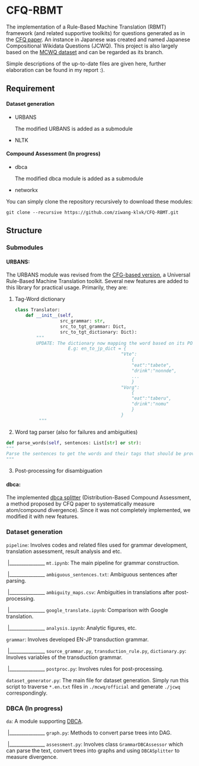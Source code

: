 # CFQ-RBMT

The implementation of a Rule-Based Machine Translation (RBMT) framework (and related supportive toolkits) for questions generated as in the [CFQ paper](https://arxiv.org/pdf/1912.09713v2.pdf). An instance in Japanese was created and named Japanese Compositional Wikidata Questions (JCWQ). This project is also largely based on the [MCWQ dataset](https://github.com/coastalcph/seq2sparql) and can be regarded as its branch.

Simple descriptions of the up-to-date files are given here, further elaboration can be found in my report :).

## Requirement

#### Dataset generation

* URBANS 

  The modified URBANS is added as a submodule

* NLTK

#### Compound Assessment (In progress)

* dbca

  The modified dbca module is added as a submodule

* networkx 

You can simply clone the repository recursively to download these modules:

`git clone --recursive https://github.com/ziwang-klvk/CFQ-RBMT.git`

## Structure

### Submodules

#### URBANS: 

The URBANS module was revised from the [CFG-based version](https://github.com/pyurbans/urbans), a Universal Rule-Based Machine Translation toolkit. Several new features are added to this library for practical usage. Primarily, they are:

1. Tag-Word dictionary

   ```python
   class Translator:
       def __init__(self,
                    src_grammar: str,
                    src_to_tgt_grammar: Dict,
                    src_to_tgt_dictionary: Dict):
           """         
           UPDATE: The dictionary now mapping the word based on its POS tag to avoid ambiguity
                       E.g: en_to_jp_dict = {
                                           "Vte":
                                               {
                                               "eat":"tabete",
                                               "drink":"nonnde",
                                               ...
                                               }
                                           "Vorg":
                                               {
                                               "eat":"taberu",
                                               "drink":"nomu"
                                               }
                                           }
            """
   ```

2.  Word tag parser (also for failures and ambiguities)

   ```python
   def parse_words(self, sentences: List[str] or str):
   """
   Parse the sentences to get the words and their tags that should be provided in the translation dictionary
   """
   ```

3. Post-processing for disambiguation



#### dbca: 
The implemented [dbca splitter](https://github.com/ronentk/dbca-splitter) (Distribution-Based Compound Assessment, a method proposed by CFQ paper to systematically measure atom/compound divergence). Since it was not completely implemented, we modified it with new features.

### Dataset generation

`pipeline`: Involves codes and related files used for grammar development, translation assessment, result analysis and etc.

​		|_______________ `mt.ipynb`: The main pipeline for grammar construction.

​        |_______________ `ambiguous_sentences.txt`: Ambiguous sentences after parsing.

​		|_______________ `ambiguity_maps.csv`: Ambiguities in translations after post-processing.

​	    |_______________ `google_translate.ipynb`: Comparison with Google translation.

​		|_______________ `analysis.ipynb`: Analytic figures, etc.




`grammar`: Involves developed EN-JP transduction grammar.

​		|_______________ `source_grammar.py`, `transduction_rule.py`, `dictionary.py`: Involves variables of the transduction grammar.

​		|_______________ `postproc.py`: Involves rules for post-processing.




`dataset_generator.py`: The main file for dataset generation. Simply run this script to traverse `*.en.txt` files in `./mcwq/official` and generate `./jcwq` correspondingly.


### DBCA (In progress)

`da`: A module supporting [DBCA](https://arxiv.org/pdf/1912.09713v2.pdf).

​		|_______________ `graph.py`: Methods to convert parse trees into DAG.

​		|_______________ `assessment.py`: Involves class `GrammarDBCAssessor` which can parse the text, convert trees into graphs and using `DBCASplitter` to measure divergence.
